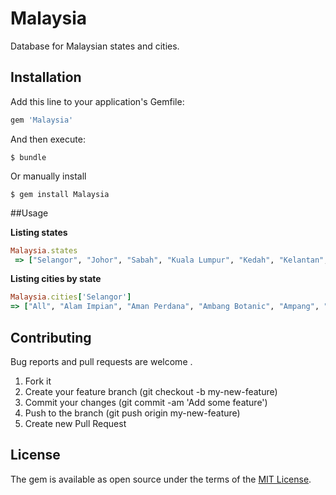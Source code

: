 # Malaysia

Database for Malaysian states and cities.

## Installation

Add this line to your application's Gemfile:

```ruby
gem 'Malaysia'
```

And then execute:

```
$ bundle
```

Or manually install

```
$ gem install Malaysia
```

##Usage

**Listing states**
```ruby
Malaysia.states
 => ["Selangor", "Johor", "Sabah", "Kuala Lumpur", "Kedah", "Kelantan", "Melaka", "Negeri Sembilan", "Pahang", "Penang", "Perak", "Perlis", "Putrajaya", "Sarawak", "Terengganu"]
  ```

**Listing cities by state**
 ```ruby
Malaysia.cities['Selangor']
 => ["All", "Alam Impian", "Aman Perdana", "Ambang Botanic", "Ampang", "Ara Damansara", "Balakong", "Bandar Botanic", "Bandar Bukit Raja", "Bandar Bukit Tinggi", "Bandar Kinrara", "Bandar Puncak Alam", "Bandar Puteri Klang", "Bandar Puteri Puchong", "Bandar Saujana Putra", "Bandar Sri Damansara", "Bandar Sungai Long", "Bandar Sunway", "Bandar Utama", "Bangi", "Banting", "Batang Berjuntai", "Batang Kali", "Batu Arang", "Batu Caves", "Beranang", "Bukit Jelutong", "Bukit Rahman Putra", "Bukit Rotan", "Bukit Subang", "Cheras", "Country Heights", "Cyberjaya", "Damansara Damai", "Damansara Intan", "Damansara Jaya", "Damansara Kim", "Damansara Perdana", "Damansara Utama", "Denai Alam", "Dengkil", "Glenmarie", "Gombak", "Hulu Langat", "Hulu Selangor", "Jade Hills", "Jenjarom", "Kajang", "Kapar", "Kayu Ara", "Kelana Jaya", "Kerling", "Klang", "Kota Damansara", "Kota Emerald", "Kota Kemuning", "Kuala Kubu Baru", "Kuala Langat", "Kuala Selangor", "Kuang", "Mutiara Damansara", "Nilai", "Petaling Jaya", "Port Klang", "Puchong", "Puchong South", "Pulau Indah ( Pulau Lumut)", "Pulau Carey ", "Pulau Ketam", "Puncak Jalil", "Putra Heights", "Rasa", "Rawang", "Sabak Bernam", "Saujana", "Sekinchan", "Selayang", "Semenyih", "Sepang", "Serdang", "Serendah", "Seri Kembangan", "Setia Alam", "Setia Eco Park", "Shah Alam", "SierraMas", "SS2", "Subang Bestari", "Subang Heights", "Subang Jaya", "Sungai Ayer Tawar", "Sungai Besar", "Sungai Buloh", "Sungai Pelek", "Taman Melawati", "Taman TTDI Jaya", "Tanjong Karang", "Tanjong Sepat", "Telok Panglima Garang", "Tropicana", "Ulu Klang", "USJ", "USJ Heights", "Valenci"]
  ```

## Contributing

Bug reports and pull requests are welcome .

1. Fork it
2. Create your feature branch (git checkout -b my-new-feature)
3. Commit your changes (git commit -am 'Add some feature')
4. Push to the branch (git push origin my-new-feature)
5. Create new Pull Request

## License

The gem is available as open source under the terms of the [MIT License](http://opensource.org/licenses/MIT).

